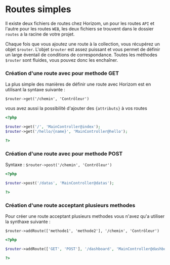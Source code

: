 # Routes simples
Il existe deux fichiers de routes chez Horizom, un pour les routes `API` et l'autre pour les routes `WEB`, les deux fichiers se trouvent dans le dossier `routes` a la racine de votre projet.

Chaque fois que vous ajoutez une route à la collection, vous récupérez un objet `$router`. L'objet `$router` est assez puissant et vous permet de définir un large éventail de conditions de correspondance. Toutes les méthodes `$router` sont fluides, vous pouvez donc les enchaîner.

### Création d'une route avec pour methode GET
La plus simple des manières de définir une route avec Horizom est en utilisant la syntaxe suivante : 

`$router->get('/chemin', 'Contrôleur')` 


vous avez aussi la possibilité d'ajouter des `{attributs}` à vos routes
```php
<?php

$router->get('/', 'MainController@index');
$router->get('/hello/{name}', 'MainController@hello');

?>
```

### Création d'une route avec pour methode POST
Syntaxe : `$router->post('/chemin', 'Contrôleur')`
```php
<?php

$router->post('/datas', 'MainController@datas');

?>
```

### Création d'une route acceptant plusieurs methodes

Pour créer une route acceptant plusieurs methodes vous n'avez qu'a utiliser la synthaxe suivante : 

`$router->addRoute(['methode1', 'methode2'], '/chemin', 'Contrôleur')`

```php
<?php

$router->addRoute(['GET', 'POST'], '/dashboard', 'MainController@dashboard');

?>
```